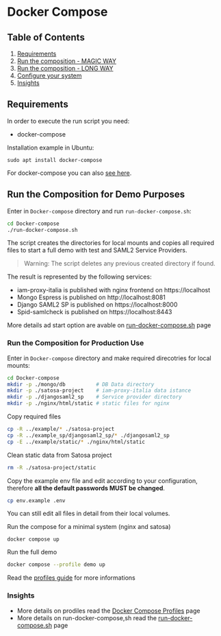 # Docker Compose

## Table of Contents

1. [Requirements](#requirements)
2. [Run the composition - MAGIC WAY](#run-the-composition-magic-way)
3. [Run the composition - LONG WAY](#run-the-composition-long-way)
4. [Configure your system](#configure-your-system)
5. [Insights](#Insights)

## Requirements

In order to execute the run script you need:

* docker-compose

Installation example in Ubuntu:

```
sudo apt install docker-compose
```

For docker-compose you can also [see here](https://docs.docker.com/compose/install/other/).

## Run the Composition for Demo Purposes

Enter in `Docker-compose` directory and run `run-docker-compose.sh`:
```bash
cd Docker-compose
./run-docker-compose.sh
```
The script creates the directories for local mounts and copies all required files to start a full demo with test and SAML2 Service Providers.

> Warning: The script deletes any previous created directory if found.

The result is represented by the following services:

* iam-proxy-italia is published with nginx frontend on https://localhost
* Mongo Espress is published on http://localhost:8081
* Django SAML2 SP is published on https://localhost:8000
* Spid-samlcheck is published on https://localhost:8443

More details ad start option are avable on [run-docker-compose.sh](../docs/run-docker-compose.sh.md) page

### Run the Composition for Production Use

Enter in `Docker-compose` directory and make required direcotries for local mounts:
```bash
cd Docker-compose
mkdir -p ./mongo/db          # DB Data directory
mkdir -p ./satosa-project    # iam-proxy-italia data istance
mkdir -p ./djangosaml2_sp    # Service provider directory
mkdir -p ./nginx/html/static # static files for nginx
```

Copy required files
```bash
cp -R ../example/* ./satosa-project
cp -R ../example_sp/djangosaml2_sp/* ./djangosaml2_sp
cp -E ../example/static/* ./nginx/html/static
```

Clean static data from Satosa project
```bash
rm -R ./satosa-project/static
```

Copy the example env file and edit according to your configuration,
therefore **all the default passwords MUST be changed**.

```bash
cp env.example .env
```
You can still edit all files in detail from their local volumes.

Run the compose for a minimal system (nginx and satosa)
```
docker compose up
```

Run the full demo
```bash
docker compose --profile demo up
```

Read the [profiles guide](../docs/docker_compose_profiles.md) for more informations 

### Insights

* More details on prodiles read the [Docker Compose Profiles](../docs/docker_compose_profiles.md) page
* More details on run-docker-compose,sh read the [run-docker-compose.sh](../docs/run-docker-compose.sh.md) page
